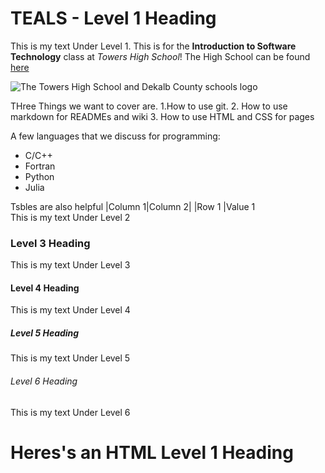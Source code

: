 # TEALS - Level 1 Heading
This is my text Under Level 1. This is for the **Introduction to Software Technology** class at *Towers High School*! The High School can be found [here](https://www.towershs.dekalb.k12.ga.us/)


![The Towers High School and Dekalb County schools logo](https://www.towershs.dekalb.k12.ga.us/sysimages/logo.png)

THree Things we want to cover are.
1.How to use git.
2. How to use markdown for READMEs and wiki
3. How to use HTML and CSS for pages

A few languages that we discuss for programming:
- C/C++
- Fortran
- Python
- Julia

Tsbles are also helpful
|Column 1|Column 2|
|Row 1   |Value  1  
This is my text Under Level 2

### Level 3 Heading

This is my text Under Level 3

#### Level 4 Heading

This is my text Under Level 4

##### Level 5 Heading

This is my text Under Level 5

###### Level 6 Heading

This is my text Under Level 6

<H1>Heres's an HTML Level 1 Heading</H1>
